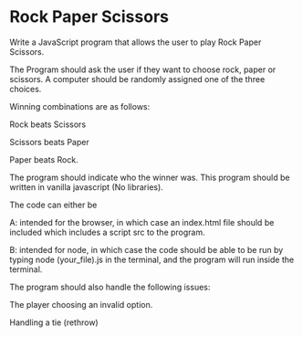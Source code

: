 <html>
<body>
<h1>Rock Paper Scissors</h1>

<p>
Write a JavaScript program that allows the user to play Rock Paper Scissors.


The Program should ask the user if they want to choose rock, paper or scissors. A computer should be randomly assigned one of the three choices.


Winning combinations are as follows:

Rock beats Scissors

Scissors beats Paper

Paper beats Rock.

The program should indicate who the winner was. This program should be written in vanilla javascript (No libraries). 

The code can either be 

A: intended for the browser, in which case an index.html file should be included which includes a script src to the program. 

B: intended for node, in which case the code should be able to be run by typing node (your_file).js in the terminal, and the program will run inside the terminal.

The program should also handle the following issues:

The player choosing an invalid option.

Handling a tie (rethrow)
</p>



</body>
</html>
